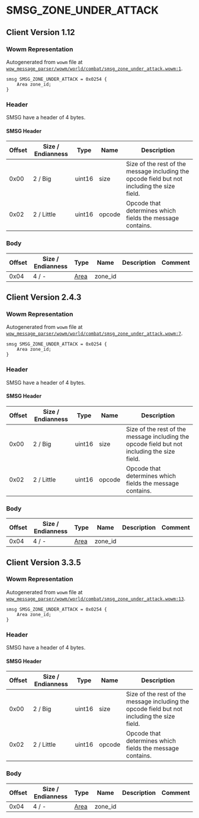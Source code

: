 # SMSG_ZONE_UNDER_ATTACK

## Client Version 1.12

### Wowm Representation

Autogenerated from `wowm` file at [`wow_message_parser/wowm/world/combat/smsg_zone_under_attack.wowm:1`](https://github.com/gtker/wow_messages/tree/main/wow_message_parser/wowm/world/combat/smsg_zone_under_attack.wowm#L1).
```rust,ignore
smsg SMSG_ZONE_UNDER_ATTACK = 0x0254 {
    Area zone_id;
}
```
### Header

SMSG have a header of 4 bytes.

#### SMSG Header

| Offset | Size / Endianness | Type   | Name   | Description |
| ------ | ----------------- | ------ | ------ | ----------- |
| 0x00   | 2 / Big           | uint16 | size   | Size of the rest of the message including the opcode field but not including the size field.|
| 0x02   | 2 / Little        | uint16 | opcode | Opcode that determines which fields the message contains.|

### Body

| Offset | Size / Endianness | Type | Name | Description | Comment |
| ------ | ----------------- | ---- | ---- | ----------- | ------- |
| 0x04 | 4 / - | [Area](area.md) | zone_id |  |  |

## Client Version 2.4.3

### Wowm Representation

Autogenerated from `wowm` file at [`wow_message_parser/wowm/world/combat/smsg_zone_under_attack.wowm:7`](https://github.com/gtker/wow_messages/tree/main/wow_message_parser/wowm/world/combat/smsg_zone_under_attack.wowm#L7).
```rust,ignore
smsg SMSG_ZONE_UNDER_ATTACK = 0x0254 {
    Area zone_id;
}
```
### Header

SMSG have a header of 4 bytes.

#### SMSG Header

| Offset | Size / Endianness | Type   | Name   | Description |
| ------ | ----------------- | ------ | ------ | ----------- |
| 0x00   | 2 / Big           | uint16 | size   | Size of the rest of the message including the opcode field but not including the size field.|
| 0x02   | 2 / Little        | uint16 | opcode | Opcode that determines which fields the message contains.|

### Body

| Offset | Size / Endianness | Type | Name | Description | Comment |
| ------ | ----------------- | ---- | ---- | ----------- | ------- |
| 0x04 | 4 / - | [Area](area.md) | zone_id |  |  |

## Client Version 3.3.5

### Wowm Representation

Autogenerated from `wowm` file at [`wow_message_parser/wowm/world/combat/smsg_zone_under_attack.wowm:13`](https://github.com/gtker/wow_messages/tree/main/wow_message_parser/wowm/world/combat/smsg_zone_under_attack.wowm#L13).
```rust,ignore
smsg SMSG_ZONE_UNDER_ATTACK = 0x0254 {
    Area zone_id;
}
```
### Header

SMSG have a header of 4 bytes.

#### SMSG Header

| Offset | Size / Endianness | Type   | Name   | Description |
| ------ | ----------------- | ------ | ------ | ----------- |
| 0x00   | 2 / Big           | uint16 | size   | Size of the rest of the message including the opcode field but not including the size field.|
| 0x02   | 2 / Little        | uint16 | opcode | Opcode that determines which fields the message contains.|

### Body

| Offset | Size / Endianness | Type | Name | Description | Comment |
| ------ | ----------------- | ---- | ---- | ----------- | ------- |
| 0x04 | 4 / - | [Area](area.md) | zone_id |  |  |

